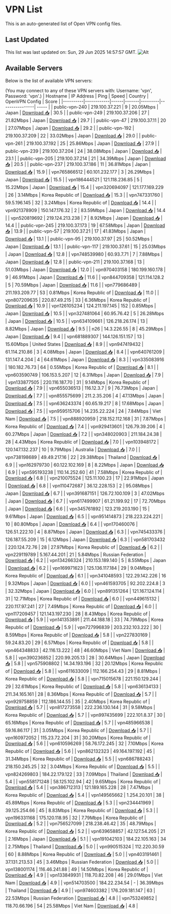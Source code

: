 # VPN List

This is an auto-generated list of Open VPN config files.

## Last Updated

This list was last updated on: Sun, 29 Jun 2025 14:57:57 GMT.
![Alt](https://repobeats.axiom.co/api/embed/186b98318ef1479477931607c1ad7d823f12451f.svg "Repobeats analytics image")

## Available Servers

Below is the list of available VPN servers:

(You may connect to any of these VPN servers with: Username: 'vpn', Password: 'vpn'.)
| Hostname | IP Address | Ping | Speed | Country | OpenVPN Config | Score |
|----------|------------|------|-------|---------|----------------| ----- |
| public-vpn-240 | 219.100.37.221 | 9 | 20.05Mbps | Japan | [Download 📥](./configs/server_0_JP.ovpn) | 30.5 |
| public-vpn-249 | 219.100.37.206 | 27 | 21.82Mbps | Japan | [Download 📥](./configs/server_1_JP.ovpn) | 29.7 |
| public-vpn-47 | 219.100.37.11 | 20 | 27.07Mbps | Japan | [Download 📥](./configs/server_2_JP.ovpn) | 29.2 |
| public-vpn-192 | 219.100.37.209 | 22 | 33.02Mbps | Japan | [Download 📥](./configs/server_3_JP.ovpn) | 29.0 |
| public-vpn-261 | 219.100.37.192 | 25 | 25.86Mbps | Japan | [Download 📥](./configs/server_4_JP.ovpn) | 27.9 |
| public-vpn-239 | 219.100.37.204 | 24 | 38.08Mbps | Japan | [Download 📥](./configs/server_5_JP.ovpn) | 23.1 |
| public-vpn-205 | 219.100.37.214 | 21 | 34.39Mbps | Japan | [Download 📥](./configs/server_6_JP.ovpn) | 20.5 |
| public-vpn-237 | 219.100.37.186 | 11 | 36.81Mbps | Japan | [Download 📥](./configs/server_7_JP.ovpn) | 15.9 |
| vpn765866512 | 60.101.232.177 | 3 | 26.29Mbps | Japan | [Download 📥](./configs/server_8_JP.ovpn) | 15.5 |
| vpn186444521 | 121.118.236.85 | 5 | 15.22Mbps | Japan | [Download 📥](./configs/server_9_JP.ovpn) | 15.4 |
| vpn320694097 | 121.177.169.229 | 26 | 3.14Mbps | Korea Republic of | [Download 📥](./configs/server_10_KR.ovpn) | 15.3 |
| vpn747331760 | 59.5.196.145 | 32 | 3.24Mbps | Korea Republic of | [Download 📥](./configs/server_11_KR.ovpn) | 14.4 |
| vpn921378909 | 150.147.176.32 | 2 | 83.59Mbps | Japan | [Download 📥](./configs/server_12_JP.ovpn) | 14.4 |
| vpn520819692 | 219.124.213.238 | 7 | 8.92Mbps | Japan | [Download 📥](./configs/server_13_JP.ovpn) | 14.4 |
| public-vpn-245 | 219.100.37.173 | 19 | 67.58Mbps | Japan | [Download 📥](./configs/server_14_JP.ovpn) | 13.9 |
| public-vpn-57 | 219.100.37.21 | 17 | 41.83Mbps | Japan | [Download 📥](./configs/server_15_JP.ovpn) | 13.1 |
| public-vpn-95 | 219.100.37.97 | 25 | 50.52Mbps | Japan | [Download 📥](./configs/server_16_JP.ovpn) | 13.1 |
| public-vpn-117 | 219.100.37.61 | 15 | 25.03Mbps | Japan | [Download 📥](./configs/server_17_JP.ovpn) | 12.8 |
| vpn748539980 | 60.93.7.71 | 7 | 7.88Mbps | Japan | [Download 📥](./configs/server_18_JP.ovpn) | 12.8 |
| public-vpn-211 | 219.100.37.168 | 13 | 51.03Mbps | Japan | [Download 📥](./configs/server_19_JP.ovpn) | 12.0 |
| vpn970403158 | 180.199.160.178 | 9 | 46.91Mbps | Japan | [Download 📥](./configs/server_20_JP.ovpn) | 11.6 |
| vpn844709358 | 121.114.128.2 | 5 | 70.59Mbps | Japan | [Download 📥](./configs/server_21_JP.ovpn) | 11.6 |
| vpn779686489 | 211.193.209.77 | 53 | 0.81Mbps | Korea Republic of | [Download 📥](./configs/server_22_KR.ovpn) | 11.0 |
| vpn807209635 | 220.87.49.215 | 33 | 6.36Mbps | Korea Republic of | [Download 📥](./configs/server_23_KR.ovpn) | 10.9 |
| vpn126105234 | 124.211.197.145 | 152 | 0.85Mbps | Japan | [Download 📥](./configs/server_24_JP.ovpn) | 10.5 |
| vpn327481064 | 60.95.76.42 | 5 | 26.28Mbps | Japan | [Download 📥](./configs/server_25_JP.ovpn) | 10.5 |
| vpn634109661 | 126.218.26.174 | 13 | 8.82Mbps | Japan | [Download 📥](./configs/server_26_JP.ovpn) | 9.5 |
| n26 | 14.3.226.55 | 8 | 45.29Mbps | Japan | [Download 📥](./configs/server_27_JP.ovpn) | 9.4 |
| vpn681889307 | 144.126.151.157 | 13 | 15.60Mbps | United States | [Download 📥](./configs/server_28_US.ovpn) | 8.9 |
| vpn947419432 | 61.114.210.86 | 3 | 4.08Mbps | Japan | [Download 📥](./configs/server_29_JP.ovpn) | 8.4 |
| vpn640761209 | 131.147.4.204 | 4 | 64.61Mbps | Japan | [Download 📥](./configs/server_30_JP.ovpn) | 8.3 |
| vpn335083916 | 180.182.76.73 | 64 | 0.55Mbps | Korea Republic of | [Download 📥](./configs/server_31_KR.ovpn) | 8.1 |
| vpn603590749 | 106.153.5.207 | 12 | 6.31Mbps | Japan | [Download 📥](./configs/server_32_JP.ovpn) | 7.9 |
| vpn133877505 | 220.116.187.70 | 31 | 9.14Mbps | Korea Republic of | [Download 📥](./configs/server_33_KR.ovpn) | 7.9 |
| vpn655036513 | 116.12.3.7 | 9 | 76.73Mbps | Japan | [Download 📥](./configs/server_34_JP.ovpn) | 7.7 |
| vpn855575699 | 211.2.35.206 | 4 | 47.13Mbps | Japan | [Download 📥](./configs/server_35_JP.ovpn) | 7.5 |
| vpn636243374 | 60.65.19.217 | 8 | 17.68Mbps | Japan | [Download 📥](./configs/server_36_JP.ovpn) | 7.5 |
| vpn959515706 | 14.235.22.224 | 24 | 7.84Mbps | Viet Nam | [Download 📥](./configs/server_37_VN.ovpn) | 7.5 |
| vpn888920959 | 218.152.112.168 | 31 | 7.87Mbps | Korea Republic of | [Download 📥](./configs/server_38_KR.ovpn) | 7.4 |
| vpn929413601 | 126.79.39.206 | 4 | 60.27Mbps | Japan | [Download 📥](./configs/server_39_JP.ovpn) | 7.2 |
| vpn348020903 | 211.184.24.38 | 28 | 4.43Mbps | Korea Republic of | [Download 📥](./configs/server_40_KR.ovpn) | 7.0 |
| vpn103948172 | 120.147.132.237 | 10 | 9.79Mbps | Australia | [Download 📥](./configs/server_41_AU.ovpn) | 7.0 |
| vpn738198689 | 49.49.217.16 | 22 | 29.38Mbps | Thailand | [Download 📥](./configs/server_42_TH.ovpn) | 6.9 |
| vpn162979730 | 60.122.102.169 | 8 | 8.22Mbps | Japan | [Download 📥](./configs/server_43_JP.ovpn) | 6.9 |
| vpn595193238 | 110.14.252.60 | 41 | 7.58Mbps | Korea Republic of | [Download 📥](./configs/server_44_KR.ovpn) | 6.8 |
| vpn210075524 | 125.11.100.23 | 17 | 22.91Mbps | Japan | [Download 📥](./configs/server_45_JP.ovpn) | 6.8 |
| vpn110472687 | 36.12.228.153 | 2 | 95.08Mbps | Japan | [Download 📥](./configs/server_46_JP.ovpn) | 6.7 |
| vpn391687151 | 126.72.100.109 | 3 | 47.02Mbps | Japan | [Download 📥](./configs/server_47_JP.ovpn) | 6.7 |
| vpn617499907 | 61.21.199.92 | 17 | 72.70Mbps | Japan | [Download 📥](./configs/server_48_JP.ovpn) | 6.6 |
| vpn345761892 | 123.219.203.190 | 15 | 9.61Mbps | Japan | [Download 📥](./configs/server_49_JP.ovpn) | 6.5 |
| vpn951414873 | 218.223.224.221 | 10 | 80.80Mbps | Japan | [Download 📥](./configs/server_50_JP.ovpn) | 6.4 |
| vpn170460076 | 126.51.222.10 | 4 | 8.87Mbps | Japan | [Download 📥](./configs/server_51_JP.ovpn) | 6.3 |
| vpn745433376 | 126.187.55.209 | 15 | 6.12Mbps | Japan | [Download 📥](./configs/server_52_JP.ovpn) | 6.3 |
| vpn581703432 | 220.124.72.76 | 28 | 27.97Mbps | Korea Republic of | [Download 📥](./configs/server_53_KR.ovpn) | 6.2 |
| vpn229119789 | 5.167.44.201 | 21 | 5.84Mbps | Russian Federation | [Download 📥](./configs/server_54_RU.ovpn) | 6.2 |
| vpn134266324 | 210.153.189.140 | 5 | 8.55Mbps | Japan | [Download 📥](./configs/server_55_JP.ovpn) | 6.2 |
| vpn169971623 | 125.136.117.184 | 29 | 9.04Mbps | Korea Republic of | [Download 📥](./configs/server_56_KR.ovpn) | 6.1 |
| vpn341048593 | 122.29.142.226 | 16 | 9.32Mbps | Japan | [Download 📥](./configs/server_57_JP.ovpn) | 6.0 |
| vpn461593705 | 92.202.224.8 | 3 | 32.32Mbps | Japan | [Download 📥](./configs/server_58_JP.ovpn) | 6.0 |
| vpn891351264 | 121.167.124.114 | 31 | 12.71Mbps | Korea Republic of | [Download 📥](./configs/server_59_KR.ovpn) | 6.0 |
| vpn449615132 | 220.117.97.241 | 27 | 7.49Mbps | Korea Republic of | [Download 📥](./configs/server_60_KR.ovpn) | 6.0 |
| vpn117209457 | 121.143.197.230 | 28 | 8.43Mbps | Korea Republic of | [Download 📥](./configs/server_61_KR.ovpn) | 5.9 |
| vpn141353891 | 211.44.188.18 | 33 | 74.79Mbps | Korea Republic of | [Download 📥](./configs/server_62_KR.ovpn) | 5.9 |
| vpn727996839 | 203.232.103.222 | 30 | 8.59Mbps | Korea Republic of | [Download 📥](./configs/server_63_KR.ovpn) | 5.8 |
| vpn227830169 | 59.24.83.20 | 29 | 6.57Mbps | Korea Republic of | [Download 📥](./configs/server_64_KR.ovpn) | 5.8 |
| vpn464348833 | 42.116.13.222 | 48 | 46.60Mbps | Viet Nam | [Download 📥](./configs/server_65_VN.ovpn) | 5.8 |
| vpn390236852 | 220.99.205.13 | 28 | 30.64Mbps | Japan | [Download 📥](./configs/server_66_JP.ovpn) | 5.8 |
| vpn575908802 | 14.34.193.196 | 32 | 20.12Mbps | Korea Republic of | [Download 📥](./configs/server_67_KR.ovpn) | 5.8 |
| vpn611633009 | 112.166.254.43 | 29 | 8.81Mbps | Korea Republic of | [Download 📥](./configs/server_68_KR.ovpn) | 5.8 |
| vpn715015678 | 221.150.129.244 | 29 | 32.61Mbps | Korea Republic of | [Download 📥](./configs/server_69_KR.ovpn) | 5.8 |
| vpn636134133 | 211.34.165.161 | 28 | 8.36Mbps | Korea Republic of | [Download 📥](./configs/server_70_KR.ovpn) | 5.7 |
| vpn929758859 | 112.186.144.55 | 35 | 2.40Mbps | Korea Republic of | [Download 📥](./configs/server_71_KR.ovpn) | 5.7 |
| vpn817273558 | 222.236.130.144 | 31 | 9.58Mbps | Korea Republic of | [Download 📥](./configs/server_72_KR.ovpn) | 5.7 |
| vpn997435699 | 222.101.8.37 | 30 | 65.16Mbps | Korea Republic of | [Download 📥](./configs/server_73_KR.ovpn) | 5.7 |
| vpn485966538 | 59.16.86.117 | 31 | 3.05Mbps | Korea Republic of | [Download 📥](./configs/server_74_KR.ovpn) | 5.7 |
| vpn160972052 | 115.23.72.204 | 31 | 30.20Mbps | Korea Republic of | [Download 📥](./configs/server_75_KR.ovpn) | 5.6 |
| vpn610596269 | 58.76.172.245 | 32 | 7.10Mbps | Korea Republic of | [Download 📥](./configs/server_76_KR.ovpn) | 5.6 |
| vpn862132323 | 49.164.197.192 | 45 | 31.34Mbps | Korea Republic of | [Download 📥](./configs/server_77_KR.ovpn) | 5.5 |
| vpn686788243 | 218.150.245.25 | 32 | 3.04Mbps | Korea Republic of | [Download 📥](./configs/server_78_KR.ovpn) | 5.5 |
| vpn824269803 | 184.22.179.122 | 33 | 7.09Mbps | Thailand | [Download 📥](./configs/server_79_TH.ovpn) | 5.4 |
| vpn558171248 | 58.125.102.94 | 42 | 9.65Mbps | Korea Republic of | [Download 📥](./configs/server_80_KR.ovpn) | 5.4 |
| vpn386712313 | 121.189.165.228 | 28 | 7.47Mbps | Korea Republic of | [Download 📥](./configs/server_81_KR.ovpn) | 5.4 |
| vpn149565662 | 1.254.20.101 | 38 | 45.89Mbps | Korea Republic of | [Download 📥](./configs/server_82_KR.ovpn) | 5.3 |
| vpn234441969 | 39.125.254.66 | 45 | 8.83Mbps | Korea Republic of | [Download 📥](./configs/server_83_KR.ovpn) | 5.3 |
| vpn196331168 | 175.120.118.95 | 32 | 7.79Mbps | Korea Republic of | [Download 📥](./configs/server_84_KR.ovpn) | 5.2 |
| vpn756527099 | 218.238.46.42 | 35 | 48.79Mbps | Korea Republic of | [Download 📥](./configs/server_85_KR.ovpn) | 5.2 |
| vpn639658857 | 42.127.54.205 | 21 | 2.16Mbps | Japan | [Download 📥](./configs/server_86_JP.ovpn) | 5.1 |
| vpn191042103 | 184.22.105.163 | 34 | 2.75Mbps | Thailand | [Download 📥](./configs/server_87_TH.ovpn) | 5.0 |
| vpn990515324 | 112.220.30.59 | 60 | 8.88Mbps | Korea Republic of | [Download 📥](./configs/server_88_KR.ovpn) | 5.0 |
| vpn403191461 | 37.131.213.53 | 45 | 3.46Mbps | Russian Federation | [Download 📥](./configs/server_89_RU.ovpn) | 5.0 |
| vpn138001174 | 116.46.241.88 | 49 | 14.50Mbps | Korea Republic of | [Download 📥](./configs/server_90_KR.ovpn) | 4.9 |
| vpn133849931 | 118.70.82.208 | 46 | 29.01Mbps | Viet Nam | [Download 📥](./configs/server_91_VN.ovpn) | 4.9 |
| vpn514703500 | 184.22.234.54 | - | 36.39Mbps | Thailand | [Download 📥](./configs/server_92_TH.ovpn) | 4.9 |
| vpn974603382 | 176.209.181.147 | 63 | 22.53Mbps | Russian Federation | [Download 📥](./configs/server_93_RU.ovpn) | 4.8 |
| vpn753249852 | 118.70.66.196 | 54 | 25.58Mbps | Viet Nam | [Download 📥](./configs/server_94_VN.ovpn) | 4.8 |

